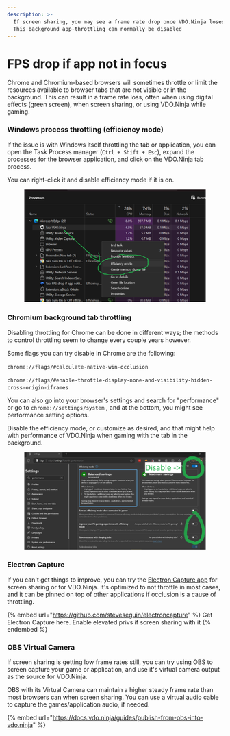 ```yaml
---
description: >-
  If screen sharing, you may see a frame rate drop once VDO.Ninja loses focus.
  This background app-throttling can normally be disabled
---
```


# FPS drop if app not in focus

Chrome and Chromium-based browsers will sometimes throttle or limit the resources available to browser tabs that are not visible or in the background. This can result in a frame rate loss, often when using digital effects (green screen), when screen sharing, or using VDO.Ninja while gaming.

### Windows process throttling (efficiency mode)

If the issue is with Windows itself throttling the tab or application, you can open the Task Process manager (`Ctrl + Shift + Esc`), expand the processes for the browser application, and click on the VDO.Ninja tab process.

You can right-click it and disable efficiency mode if it is on.

<figure><img src="../.gitbook/assets/image (5) (1).png" alt=""><figcaption></figcaption></figure>

### Chromium background tab throttling

Disabling throttling for Chrome can be done in different ways; the methods to control throttling seem to change every couple years however.

Some flags you can try disable in Chrome are the following:

`chrome://flags/#calculate-native-win-occlusion`

`chrome://flags/#enable-throttle-display-none-and-visibility-hidden-cross-origin-iframes`

You can also go into your browser's settings and search for "performance" or go to `chrome://settings/system` , and at the bottom, you might see performance setting options.

Disable the efficiency mode, or customize as desired, and that might help with performance of VDO.Ninja when gaming with the tab in the background.

<figure><img src="../.gitbook/assets/image (2) (1) (1) (1) (1) (1) (1) (1) (1).png" alt=""><figcaption></figcaption></figure>

### Electron Capture

If you can't get things to improve, you can try the [Electron Capture app](../steves-helper-apps/electron-capture.md) for screen sharing or for VDO.Ninja. It's optimized to not throttle in most cases, and it can be pinned on top of other applications if occlusion is a cause of throttling.

{% embed url="https://github.com/steveseguin/electroncapture" %}
Get Electron Capture here. Enable elevated privs if screen sharing with it
{% endembed %}

### OBS Virtual Camera

If screen sharing is getting low frame rates still, you can try using OBS to screen capture your game or application, and use it's virtual camera output as the source for VDO.Ninja.

OBS with its Virtual Camera can maintain a higher steady frame rate than most browsers can when screen sharing. You can use a virtual audio cable to capture the games/application audio, if needed.

{% embed url="https://docs.vdo.ninja/guides/publish-from-obs-into-vdo.ninja" %}
